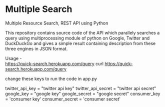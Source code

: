 # Multiple Search
Multiple Resource Search, REST API using Python

This repository contains source code of the API which parallely searches a query using multiprocessing module of python on Google, Twitter and DuckDuckGo and gives a simple result containing description from these three engines in JSON format.

Usage -   
https://quick-search.herokuapp.com/query
curl https://quick-search.herokuapp.com/query

change these keys to run the code in app.py

twitter_api_key = "twitter api key"
twitter_api_secret = "twitter api secret"
google_key = "google key"
google_secret = "google secret"
consumer_key = 'consumer key'
consumer_secret = 'consumer secret'
 